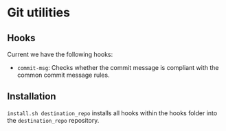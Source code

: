 # Git utilities

## Hooks

Current we have the following hooks:

  * `commit-msg`: Checks whether the commit message is compliant with the
  common commit message rules.

## Installation

`install.sh destination_repo` installs all hooks within the hooks folder into
the `destination_repo` repository.
